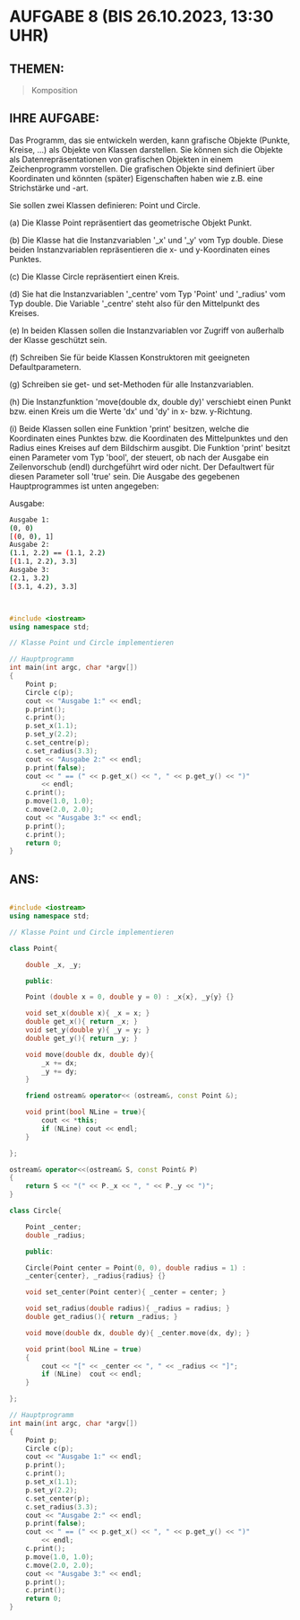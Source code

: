 # AUFGABE 8 (BIS 26.10.2023, 13:30 UHR)

## THEMEN:

> Komposition

## IHRE AUFGABE:

Das Programm, das sie entwickeln werden, kann grafische Objekte (Punkte, Kreise, ...) als Objekte von Klassen darstellen. Sie können sich die Objekte als Datenrepräsentationen von grafischen Objekten in einem Zeichenprogramm vorstellen. Die grafischen Objekte sind definiert über Koordinaten und könnten (später) Eigenschaften haben wie z.B. eine Strichstärke und -art.

Sie sollen zwei Klassen definieren: Point und Circle.

(a) Die Klasse Point repräsentiert das geometrische Objekt Punkt.

(b) Die Klasse hat die Instanzvariablen '_x' und '_y' vom Typ double. Diese beiden Instanzvariablen repräsentieren die x- und y-Koordinaten eines Punktes.

(c) Die Klasse Circle repräsentiert einen Kreis.

(d) Sie hat die Instanzvariablen '_centre' vom Typ 'Point' und '_radius' vom Typ double. Die Variable '_centre' steht also für den Mittelpunkt des Kreises.

(e) In beiden Klassen sollen die Instanzvariablen vor Zugriff von außerhalb der Klasse geschützt sein.

(f) Schreiben Sie für beide Klassen Konstruktoren mit geeigneten Defaultparametern.

(g) Schreiben sie get- und set-Methoden für alle Instanzvariablen.

(h) Die Instanzfunktion 'move(double dx, double dy)' verschiebt einen Punkt bzw. einen Kreis um die Werte 'dx' und 'dy' in x- bzw. y-Richtung.

(i) Beide Klassen sollen eine Funktion 'print' besitzen, welche die Koordinaten eines Punktes bzw. die Koordinaten des Mittelpunktes und den Radius eines Kreises auf dem Bildschirm ausgibt. Die Funktion 'print' besitzt einen Parameter vom Typ 'bool', der steuert, ob nach der Ausgabe ein Zeilenvorschub (endl) durchgeführt wird oder nicht. Der Defaultwert für diesen Parameter soll 'true' sein. Die Ausgabe des gegebenen Hauptprogrammes ist unten angegeben:

Ausgabe:

```bash
Ausgabe 1:
(0, 0)
[(0, 0), 1]
Ausgabe 2:
(1.1, 2.2) == (1.1, 2.2)
[(1.1, 2.2), 3.3]
Ausgabe 3:
(2.1, 3.2)
[(3.1, 4.2), 3.3]
```


```cpp


#include <iostream>
using namespace std;

// Klasse Point und Circle implementieren

// Hauptprogramm
int main(int argc, char *argv[])
{
	Point p;
	Circle c(p);
	cout << "Ausgabe 1:" << endl;
	p.print();
	c.print();
	p.set_x(1.1);
	p.set_y(2.2);
	c.set_centre(p);
	c.set_radius(3.3);
	cout << "Ausgabe 2:" << endl;
	p.print(false);
	cout << " == (" << p.get_x() << ", " << p.get_y() << ")"
		<< endl;
	c.print();
	p.move(1.0, 1.0);
	c.move(2.0, 2.0);
	cout << "Ausgabe 3:" << endl;
	p.print();
	c.print();
	return 0;
}

```

## ANS:

```cpp

#include <iostream>
using namespace std;

// Klasse Point und Circle implementieren

class Point{

	double _x, _y;

	public:

	Point (double x = 0, double y = 0) : _x{x}, _y{y} {}

	void set_x(double x){ _x = x; }
	double get_x(){ return _x; }
	void set_y(double y){ _y = y; }
	double get_y(){ return _y; }

	void move(double dx, double dy){
		_x += dx;
		_y += dy;
	}

	friend ostream& operator<< (ostream&, const Point &);

	void print(bool NLine = true){
		cout << *this;
		if (NLine) cout << endl;
	}

};

ostream& operator<<(ostream& S, const Point& P)
{
	return S << "(" << P._x << ", " << P._y << ")";
}

class Circle{

	Point _center;
	double _radius;

	public:

	Circle(Point center = Point(0, 0), double radius = 1) :
	_center{center}, _radius{radius} {}

	void set_center(Point center){ _center = center; }

	void set_radius(double radius){ _radius = radius; }
	double get_radius(){ return _radius; }

	void move(double dx, double dy){ _center.move(dx, dy); }

	void print(bool NLine = true)
	{
		cout << "[" << _center << ", " << _radius << "]";
		if (NLine)	cout << endl;
	}

};

// Hauptprogramm
int main(int argc, char *argv[])
{
	Point p;
	Circle c(p);
	cout << "Ausgabe 1:" << endl;
	p.print();
	c.print();
	p.set_x(1.1);
	p.set_y(2.2);
	c.set_center(p);
	c.set_radius(3.3);
	cout << "Ausgabe 2:" << endl;
	p.print(false);
	cout << " == (" << p.get_x() << ", " << p.get_y() << ")"
		<< endl;
	c.print();
	p.move(1.0, 1.0);
	c.move(2.0, 2.0);
	cout << "Ausgabe 3:" << endl;
	p.print();
	c.print();
	return 0;
}


```